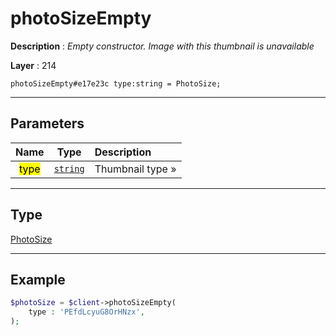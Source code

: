 # photoSizeEmpty

**Description** : *Empty constructor\. Image with this thumbnail is unavailable*

**Layer** : 214

```tl
photoSizeEmpty#e17e23c type:string = PhotoSize;
```

---

## Parameters

| Name | Type | Description |
| :---: | :---: | :--- |
| <mark>type</mark> | [`string`](type/string) | Thumbnail type » |

---

## Type

[PhotoSize](type/PhotoSize)

---

## Example

```php
$photoSize = $client->photoSizeEmpty(
	type : 'PEfdLcyuG8OrHNzx',
);
```